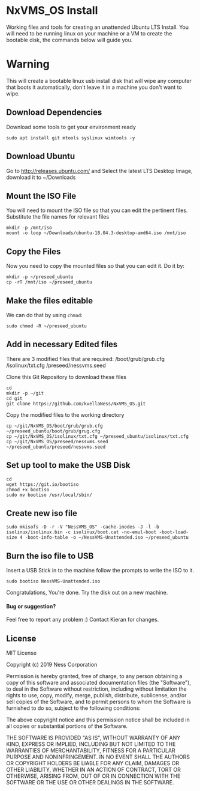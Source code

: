 # NxVMS_OS Install
Working files and tools for creating an unattended Ubuntu LTS Install. You will need to be running linux on your machine or a VM to create the bootable disk, the commands below will guide you.

# Warning
This will create a bootable linux usb install disk that will wipe any computer that boots it automatically, don't leave it in a machine you don't want to wipe.

## Download Dependencies
Download some tools to get your environment ready
```
sudo apt install git mtools syslinux wimtools -y
```

## Download Ubuntu
Go to http://releases.ubuntu.com/ and Select the latest LTS Desktop Image, download it to ~/Downloads

## Mount the ISO File
You will need to mount the ISO file so that you can edit the pertinent files. Substitute the file names for relevant files
```
mkdir -p /mnt/iso
mount -o loop ~/Downloads/ubuntu-18.04.3-desktop-amd64.iso /mnt/iso
```
## Copy the Files
Now you need to copy the mounted files so that you can edit it. Do it by:
```
mkdir -p ~/preseed_ubuntu
cp -rT /mnt/iso ~/preseed_ubuntu
````
## Make the files editable 
We can do that by using `chmod`:
```
sudo chmod -R ~/preseed_ubuntu
```

## Add in necessary Edited files
There are 3 modified files that are required:
/boot/grub/grub.cfg
/isolinux/txt.cfg
/preseed/nessvms.seed

Clone this Git Repository to download these files
```
cd
mkdir -p ~/git
cd git
git clone https://github.com/kvellaNess/NxVMS_OS.git
```

Copy the modified files to the working directory
```
cp ~/git/NxVMS_OS/boot/grub/grub.cfg ~/preseed_ubuntu/boot/grub/grug.cfg
cp ~/git/NxVMS_OS/isolinux/txt.cfg ~/preseed_ubuntu/isolinux/txt.cfg
cp ~/git/NxVMS_OS/preseed/nessvms.seed ~/preseed_ubuntu/preseed/nessvms.seed
```

## Set up tool to make the USB Disk
```
cd
wget https://git.io/bootiso
chmod +x bootiso
sudo mv bootiso /usr/local/sbin/
```

## Create new iso file
```
sudo mkisofs -D -r -V "NessVMS_OS" -cache-inodes -J -l -b isolinux/isolinux.bin -c isolinux/boot.cat -no-emul-boot -boot-load-size 4 -boot-info-table -o ~/NessVMS-Unattended.iso ~/preseed_ubuntu
```

## Burn the iso file to USB
Insert a USB Stick in to the machine follow the prompts to write the ISO to it.
```
sudo bootiso NessVMS-Unattended.iso
```

Congratulations, You're done.
Try the disk out on a new machine.

#### Bug or suggestion?
Feel free to report any problem :)
Contact Kieran for changes.

## License
MIT License

Copyright (c) 2019 Ness Corporation

Permission is hereby granted, free of charge, to any person obtaining a copy
of this software and associated documentation files (the "Software"), to deal
in the Software without restriction, including without limitation the rights
to use, copy, modify, merge, publish, distribute, sublicense, and/or sell
copies of the Software, and to permit persons to whom the Software is
furnished to do so, subject to the following conditions:

The above copyright notice and this permission notice shall be included in all
copies or substantial portions of the Software.

THE SOFTWARE IS PROVIDED "AS IS", WITHOUT WARRANTY OF ANY KIND, EXPRESS OR
IMPLIED, INCLUDING BUT NOT LIMITED TO THE WARRANTIES OF MERCHANTABILITY,
FITNESS FOR A PARTICULAR PURPOSE AND NONINFRINGEMENT. IN NO EVENT SHALL THE
AUTHORS OR COPYRIGHT HOLDERS BE LIABLE FOR ANY CLAIM, DAMAGES OR OTHER
LIABILITY, WHETHER IN AN ACTION OF CONTRACT, TORT OR OTHERWISE, ARISING FROM,
OUT OF OR IN CONNECTION WITH THE SOFTWARE OR THE USE OR OTHER DEALINGS IN THE
SOFTWARE.

